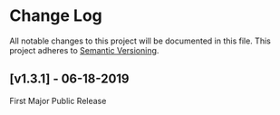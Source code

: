 # Change Log

All notable changes to this project will be documented in this file.
This project adheres to [Semantic Versioning](http://semver.org/).

## [v1.3.1] - 06-18-2019

First Major Public Release
